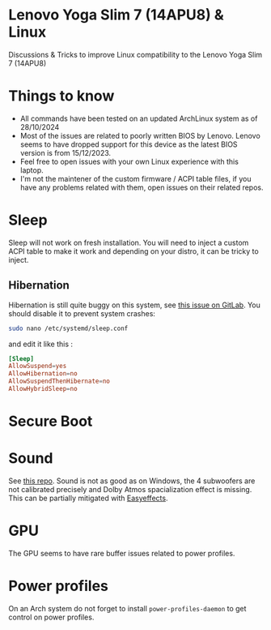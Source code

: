 # Lenovo Yoga Slim 7 (14APU8) & Linux
Discussions & Tricks to improve Linux compatibility to the Lenovo Yoga Slim 7 (14APU8)

# Things to know
- All commands have been tested on an updated ArchLinux system as of 28/10/2024
- Most of the issues are related to poorly written BIOS by Lenovo. Lenovo seems to have dropped support for this device as the latest BIOS version is from 15/12/2023.
- Feel free to open issues with your own Linux experience with this laptop.
- I'm not the maintener of the custom firmware / ACPI table files, if you have any problems related with them, open issues on their related repos. 

# Sleep
Sleep will not work on fresh installation. You will need to inject a custom ACPI table to make it work and depending on your distro, it can be tricky to inject.

## Hibernation
Hibernation is still quite buggy on this system, see [this issue on GitLab](https://gitlab.freedesktop.org/drm/amd/-/issues/3047).
You should disable it to prevent system crashes:
```bash
sudo nano /etc/systemd/sleep.conf
```
and edit it like this :
```conf
[Sleep]
AllowSuspend=yes
AllowHibernation=no
AllowSuspendThenHibernate=no
AllowHybridSleep=no
```

# Secure Boot

# Sound
See [this repo](https://github.com/darinpp/yoga-slim-7).
Sound is not as good as on Windows, the 4 subwoofers are not calibrated precisely and Dolby Atmos spacialization effect is missing.
This can be partially mitigated with [Easyeffects](https://github.com/wwmm/easyeffects).

# GPU
The GPU seems to have rare buffer issues related to power profiles.

# Power profiles
On an Arch system do not forget to install `power-profiles-daemon` to get control on power profiles.
